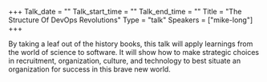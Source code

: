 +++
Talk_date = ""
Talk_start_time = ""
Talk_end_time = ""
Title = "The Structure Of DevOps Revolutions"
Type = "talk"
Speakers = ["mike-long"]
+++

By taking a leaf out of the history books, this talk will apply learnings from the world of science to software. It will show how to make strategic choices in recruitment, organization, culture, and technology to best situate an organization for success in this brave new world.
